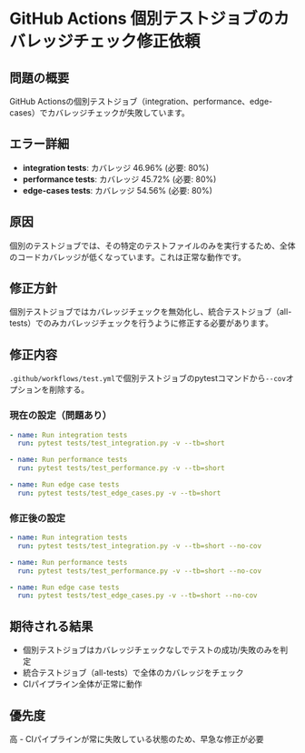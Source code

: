 # GitHub Actions 個別テストジョブのカバレッジチェック修正依頼

## 問題の概要
GitHub Actionsの個別テストジョブ（integration、performance、edge-cases）でカバレッジチェックが失敗しています。

## エラー詳細
- **integration tests**: カバレッジ 46.96% (必要: 80%)
- **performance tests**: カバレッジ 45.72% (必要: 80%)
- **edge-cases tests**: カバレッジ 54.56% (必要: 80%)

## 原因
個別のテストジョブでは、その特定のテストファイルのみを実行するため、全体のコードカバレッジが低くなっています。これは正常な動作です。

## 修正方針
個別テストジョブではカバレッジチェックを無効化し、統合テストジョブ（all-tests）でのみカバレッジチェックを行うように修正する必要があります。

## 修正内容
`.github/workflows/test.yml`で個別テストジョブのpytestコマンドから`--cov`オプションを削除する。

### 現在の設定（問題あり）
```yaml
- name: Run integration tests
  run: pytest tests/test_integration.py -v --tb=short

- name: Run performance tests  
  run: pytest tests/test_performance.py -v --tb=short

- name: Run edge case tests
  run: pytest tests/test_edge_cases.py -v --tb=short
```

### 修正後の設定
```yaml
- name: Run integration tests
  run: pytest tests/test_integration.py -v --tb=short --no-cov

- name: Run performance tests  
  run: pytest tests/test_performance.py -v --tb=short --no-cov

- name: Run edge case tests
  run: pytest tests/test_edge_cases.py -v --tb=short --no-cov
```

## 期待される結果
- 個別テストジョブはカバレッジチェックなしでテストの成功/失敗のみを判定
- 統合テストジョブ（all-tests）で全体のカバレッジをチェック
- CIパイプライン全体が正常に動作

## 優先度
高 - CIパイプラインが常に失敗している状態のため、早急な修正が必要
